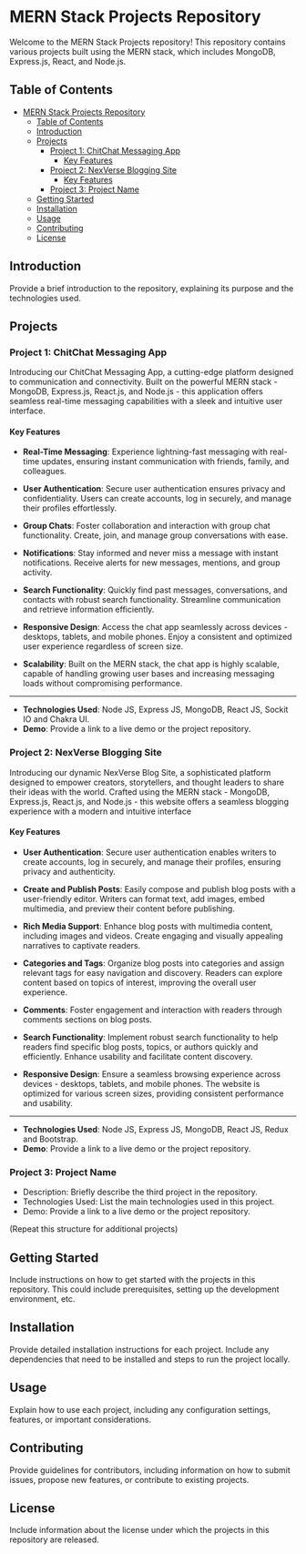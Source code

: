 # MERN Stack Projects Repository

Welcome to the MERN Stack Projects repository! This repository contains various projects built using the MERN stack, which includes MongoDB, Express.js, React, and Node.js.

## Table of Contents

- [MERN Stack Projects Repository](#mern-stack-projects-repository)
  - [Table of Contents](#table-of-contents)
  - [Introduction](#introduction)
  - [Projects](#projects)
    - [Project 1: ChitChat Messaging App](#project-1-chitchat-messaging-app)
      - [Key Features](#key-features)
    - [Project 2: NexVerse Blogging Site](#project-2-nexverse-blogging-site)
      - [Key Features](#key-features-1)
    - [Project 3: Project Name](#project-3-project-name)
  - [Getting Started](#getting-started)
  - [Installation](#installation)
  - [Usage](#usage)
  - [Contributing](#contributing)
  - [License](#license)

## Introduction

Provide a brief introduction to the repository, explaining its purpose and the technologies used.

## Projects

### Project 1: ChitChat Messaging App

Introducing our ChitChat Messaging App, a cutting-edge platform designed to communication and connectivity. Built on the powerful MERN stack - MongoDB, Express.js, React.js, and Node.js - this application offers seamless real-time messaging capabilities with a sleek and intuitive user interface.
  
#### Key Features

- **Real-Time Messaging**: Experience lightning-fast messaging with real-time updates, ensuring instant communication with friends, family, and colleagues.

- **User Authentication**: Secure user authentication ensures privacy and confidentiality. Users can create accounts, log in securely, and manage their profiles effortlessly.

- **Group Chats**: Foster collaboration and interaction with group chat functionality. Create, join, and manage group conversations with ease.

- **Notifications**: Stay informed and never miss a message with instant notifications. Receive alerts for new messages, mentions, and group activity.

- **Search Functionality**: Quickly find past messages, conversations, and contacts with robust search functionality. Streamline communication and retrieve information efficiently.

- **Responsive Design**: Access the chat app seamlessly across devices - desktops, tablets, and mobile phones. Enjoy a consistent and optimized user experience regardless of screen size.

- **Scalability**: Built on the MERN stack, the chat app is highly scalable, capable of handling growing user bases and increasing messaging loads without compromising performance.
  
---
- **Technologies Used**: Node JS, Express JS, MongoDB, React JS, Sockit IO and Chakra UI.
- **Demo**: Provide a link to a live demo or the project repository.

### Project 2: NexVerse Blogging Site

Introducing our dynamic NexVerse Blog Site, a sophisticated platform designed to empower creators, storytellers, and thought leaders to share their ideas with the world. Crafted using the MERN stack - MongoDB, Express.js, React.js, and Node.js - this website offers a seamless blogging experience with a modern and intuitive interface

#### Key Features

- **User Authentication**: Secure user authentication enables writers to create accounts, log in securely, and manage their profiles, ensuring privacy and authenticity.

- **Create and Publish Posts**: Easily compose and publish blog posts with a user-friendly editor. Writers can format text, add images, embed multimedia, and preview their content before publishing.

- **Rich Media Support**: Enhance blog posts with multimedia content, including images and videos. Create engaging and visually appealing narratives to captivate readers.

- **Categories and Tags**: Organize blog posts into categories and assign relevant tags for easy navigation and discovery. Readers can explore content based on topics of interest, improving the overall user experience.

- **Comments**: Foster engagement and interaction with readers through comments sections on blog posts.

- **Search Functionality**: Implement robust search functionality to help readers find specific blog posts, topics, or authors quickly and efficiently. Enhance usability and facilitate content discovery.

- **Responsive Design**: Ensure a seamless browsing experience across devices - desktops, tablets, and mobile phones. The website is optimized for various screen sizes, providing consistent performance and usability.

---
- **Technologies Used**: Node JS, Express JS, MongoDB, React JS, Redux and Bootstrap.
- **Demo**: Provide a link to a live demo or the project repository.

### Project 3: Project Name

- Description: Briefly describe the third project in the repository.
- Technologies Used: List the main technologies used in this project.
- Demo: Provide a link to a live demo or the project repository.

(Repeat this structure for additional projects)

## Getting Started

Include instructions on how to get started with the projects in this repository. This could include prerequisites, setting up the development environment, etc.

## Installation

Provide detailed installation instructions for each project. Include any dependencies that need to be installed and steps to run the project locally.

## Usage

Explain how to use each project, including any configuration settings, features, or important considerations.

## Contributing

Provide guidelines for contributors, including information on how to submit issues, propose new features, or contribute to existing projects.

## License

Include information about the license under which the projects in this repository are released.
